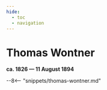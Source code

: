 ```yaml
---
hide:
  - toc
  - navigation 
---
```


# Thomas Wontner

**ca. 1826 — 11 August 1894**

--8<-- "snippets/thomas-wontner.md"
